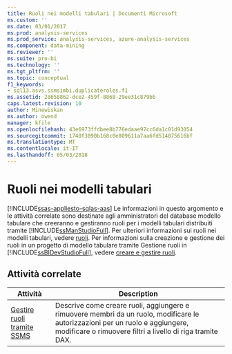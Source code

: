```yaml
---
title: Ruoli nei modelli tabulari | Documenti Microsoft
ms.custom: ''
ms.date: 03/01/2017
ms.prod: analysis-services
ms.prod_service: analysis-services, azure-analysis-services
ms.component: data-mining
ms.reviewer: ''
ms.suite: pro-bi
ms.technology: ''
ms.tgt_pltfrm: ''
ms.topic: conceptual
f1_keywords:
- sql13.asvs.ssmsimbi.duplicateroles.f1
ms.assetid: 28658862-dce2-459f-8868-29ee31c879bb
caps.latest.revision: 10
author: Minewiskan
ms.author: owend
manager: kfile
ms.openlocfilehash: 43e6973ffdbee8b776edaae97cc6da1c01d93054
ms.sourcegitcommit: 1740f3090b168c0e809611a7aa6fd514075616bf
ms.translationtype: MT
ms.contentlocale: it-IT
ms.lasthandoff: 05/03/2018
---
```

# <a name="tabular-model-roles"></a>Ruoli nei modelli tabulari 
[!INCLUDE[ssas-appliesto-sqlas-aas](../../includes/ssas-appliesto-sqlas-aas.md)]
  Le informazioni in questo argomento e le attività correlate sono destinate agli amministratori del database modello tabulare che creeranno e gestiranno ruoli per i modelli tabulari distribuiti tramite [!INCLUDE[ssManStudioFull](../../includes/ssmanstudiofull-md.md)]. Per ulteriori informazioni sui ruoli nei modelli tabulari, vedere [ruoli](../../analysis-services/tabular-models/roles-ssas-tabular.md). Per informazioni sulla creazione e gestione dei ruoli in un progetto di modello tabulare tramite Gestione ruoli in [!INCLUDE[ssBIDevStudioFull](../../includes/ssbidevstudiofull-md.md)], vedere [creare e gestire ruoli](../../analysis-services/tabular-models/create-and-manage-roles-ssas-tabular.md).  
  
## <a name="related-tasks"></a>Attività correlate  
  
|Attività|Description|  
|----------|-----------------|  
|[Gestire ruoli tramite SSMS](../../analysis-services/tabular-models/manage-roles-by-using-ssms-ssas-tabular.md)|Descrive come creare ruoli, aggiungere e rimuovere membri da un ruolo, modificare le autorizzazioni per un ruolo e aggiungere, modificare o rimuovere filtri a livello di riga tramite DAX.|  
  
  
